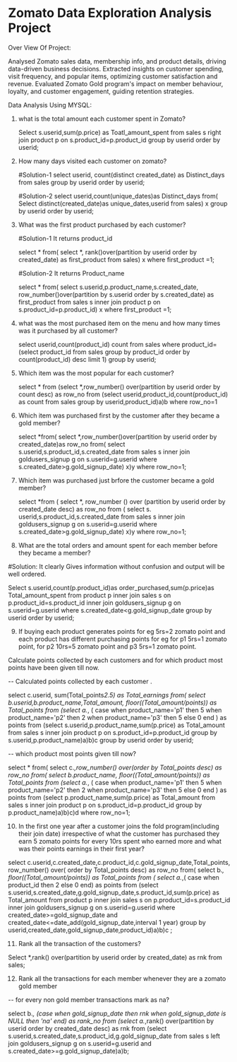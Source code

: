 # Zomato Data Exploration Analysis Project

Over View Of Project:

Analysed Zomato sales data, membership info, and product details, driving data-driven business decisions. Extracted insights on customer spending, visit frequency, and popular items, optimizing customer satisfaction and revenue. Evaluated Zomato Gold program's impact on member behaviour, loyalty, and customer engagement, guiding retention strategies.

Data Analysis Using MYSQL:

1. what is the total amount each customer spent in Zomato?

   Select s.userid,sum(p.price) as Toatl_amount_spent from sales s right join product p 
   on s.product_id=p.product_id group by userid order by userid;

2. How many days visited each customer on zomato?

   #Solution-1
   select userid, count(distinct created_date) as Distinct_days from sales group by userid order by userid;

   #Solution-2
   select userid,count(unique_dates)as Distinct_days from(
   Select distinct(created_date)as unique_dates,userid from sales) x
   group by userid order by userid;                                                                     
 
3. What was the first product purchased by each customer?

   #Solution-1 It returns product_id

   select * from(
      select *, rank()over(partition by userid order by created_date) as first_product 
      from sales) x where first_product =1;  
 
   #Solution-2 It returns Product_name

   select * from(
      select s.userid,p.product_name,s.created_date, row_number()over(partition by s.userid order by s.created_date) as first_product 
      from sales s inner join product p on s.product_id=p.product_id) x where first_product =1;
      
4. what was the most purchased item on the menu and how many times was it purchased by all customer?

   select userid,count(product_id) count from sales where product_id= (select product_id  from sales group by product_id order by count(product_id) desc limit 1) group by userid;

5. Which item was the most popular for each customer?

   select * from
   (select *,row_number() over(partition by userid order by count desc) as row_no from
   (select userid,product_id,count(product_id) as count from sales group by userid,product_id)a)b
   where row_no=1

6. Which item was purchased first by the customer after they became a gold member?

   select *from(
             select *,row_number()over(partition by userid order by created_date)as row_no from(
             select s.userid,s.product_id,s.created_date from sales s inner join goldusers_signup g 
             on s.userid=g.userid where s.created_date>g.gold_signup_date) x)y where row_no=1;
           
7. Which item was purchased just brfore the customer became a gold member?

   select *from (
             select *, row_number () over (partition by userid order by created_date desc) as row_no from (
             select s. userid,s.product_id,s.created_date from sales s inner join goldusers_signup g 
             on s.userid=g.userid where s.created_date>g.gold_signup_date) x)y where row_no=1;

8. What are the total orders and amount spent for each member before they became a member?

  #Solution: It clearly Gives information without confusion and output will be well ordered.

  Select s.userid,count(p.product_id)as order_purchased,sum(p.price)as Total_amount_spent from
  product p inner join sales s on p.product_id=s.product_id 
  inner join goldusers_signup g on s.userid=g.userid 
  where s.created_date<g.gold_signup_date group by userid order by userid;


9. If buying each product generates points for eg 5rs=2 zomato point and each product has 
 different purchasing points for eg for p1 5rs=1 zomato point, for p2 10rs=5 zomato point 
 and p3 5rs=1 zomato point. 

Calculate points collected by each customers and for which product most points
 have been given till now. 
 
 -- Calculated points collected by each customer .  
 
  select c.userid, sum(Total_points*2.5) as Total_earnings from(
    select b.userid,b.product_name,Total_amount, floor((Total_amount/points)) as Total_points from
    (select a.*, ( case when product_name='p1' then 5 
             when product_name='p2' then 2 
             when product_name='p3' then 5 else 0 end ) as points from
   (select s.userid,p.product_name,sum(p.price) as Total_amount from sales s inner join product p 
   on s.product_id=p.product_id group by s.userid,p.product_name)a)b)c group by userid order by userid;
 
 -- which product most points given till now?
 
  select * from(
    select c.*,row_number() over(order by Total_points desc) as row_no from(
    select b.product_name, floor((Total_amount/points)) as Total_points from
    (select a.*, ( case when product_name='p1' then 5 
             when product_name='p2' then 2 
             when product_name='p3' then 5 else 0 end ) as points from
     (select p.product_name,sum(p.price) as Total_amount from sales s inner join product p 
     on s.product_id=p.product_id group by p.product_name)a)b)c)d where row_no=1;

10. In the first one year after a customer joins the fold program(including their join date)
irrespective of what the customer has purchased they earn 5 zomato points for every 10rs spent who earned
 more and what was their points earnings in their first year? 

 
  select c.userid,c.created_date,c.product_id,c.gold_signup_date,Total_points,
  row_number() over( order by Total_points desc) as row_no from(
  select b.*, floor((Total_amount/points)) as Total_points from (
		select a.*,( case when product_id then 2 else 0 end) as points from
		(select s.userid,s.created_date,g.gold_signup_date,s.product_id,sum(p.price) as Total_amount from
         product p inner join sales s on p.product_id=s.product_id inner join goldusers_signup g on s.userid=g.userid
        where created_date>=gold_signup_date and created_date<=date_add(gold_signup_date,interval 1 year)
		group by userid,created_date,gold_signup_date,product_id)a)b)c ;
 
11. Rank all the transaction of the customers?
 
   Select *,rank() over(partition by userid order by created_date) as rnk from sales;
 
12. Rank all the transactions for each member whenever they are a zomato gold member 

 -- for every non gold member transactions mark as na?
 
  select b.*, (case when gold_signup_date then rnk when gold_signup_date is NULL then 'na' end)  as rank_no from
   (select a.*,rank() over(partition by userid order by created_date desc) as rnk from
   (select s.userid,s.created_date,s.product_id,g.gold_signup_date from sales s left join goldusers_signup g on s.userid=g.userid 
   and  s.created_date>=g.gold_signup_date)a)b;
